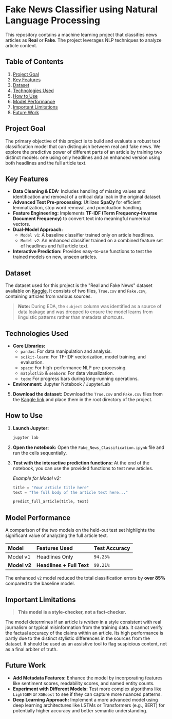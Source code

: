# Fake News Classifier using Natural Language Processing


This repository contains a machine learning project that classifies news articles as **Real** or **Fake**. The project leverages NLP techniques to analyze article content.

## Table of Contents
1. [Project Goal](#project-goal)
2. [Key Features](#key-features)
3. [Dataset](#dataset)
4. [Technologies Used](#technologies-used)
6. [How to Use](#how-to-use)
7. [Model Performance](#model-performance)
8. [Important Limitations](#important-limitations)
9. [Future Work](#future-work)

## Project Goal
The primary objective of this project is to build and evaluate a robust text classification model that can distinguish between real and fake news. We explore the predictive power of different parts of an article by training two distinct models: one using only headlines and an enhanced version using both headlines and the full article text.

## Key Features
- **Data Cleaning & EDA:** Includes handling of missing values and identification and removal of a critical data leak in the original dataset.
- **Advanced Text Pre-processing:** Utilizes **SpaCy** for efficient lemmatization, stop word removal, and punctuation handling.
- **Feature Engineering:** Implements **TF-IDF (Term Frequency-Inverse Document Frequency)** to convert text into meaningful numerical vectors.
- **Dual-Model Approach:**
    - `Model v1`: A baseline classifier trained only on article headlines.
    - `Model v2`: An enhanced classifier trained on a combined feature set of headlines and full article text.
- **Interactive Prediction:** Provides easy-to-use functions to test the trained models on new, unseen articles.

## Dataset
The dataset used for this project is the "Real and Fake News" dataset available on [Kaggle](https://www.kaggle.com/datasets/clmentbisaillon/fake-and-real-news-dataset). It consists of two files, `True.csv` and `Fake.csv`, containing articles from various sources.

> **Note:** During EDA, the `subject` column was identified as a source of data leakage and was dropped to ensure the model learns from linguistic patterns rather than metadata shortcuts.

## Technologies Used
- **Core Libraries:**
    - `pandas`: For data manipulation and analysis.
    - `scikit-learn`: For TF-IDF vectorization, model training, and evaluation.
    - `spacy`: For high-performance NLP pre-processing.
    - `matplotlib` & `seaborn`: For data visualization.
    - `tqdm`: For progress bars during long-running operations.
- **Environment:** Jupyter Notebook / JupyterLab


5.  **Download the dataset:**
    Download the `True.csv` and `Fake.csv` files from the [Kaggle link](https://www.kaggle.com/datasets/clmentbisaillon/fake-and-real-news-dataset) and place them in the root directory of the project.

## How to Use
1.  **Launch Jupyter:**
    ```bash
    jupyter lab
    ```
2.  **Open the notebook:**
    Open the `Fake_News_Classification.ipynb` file and run the cells sequentially.

3.  **Test with the interactive prediction functions:**
    At the end of the notebook, you can use the provided functions to test new articles.

    *Example for Model v2:*
    ```python
    title = "Your article title here"
    text = "The full body of the article text here..."

    predict_full_article(title, text)
    ```

## Model Performance

A comparison of the two models on the held-out test set highlights the significant value of analyzing the full article text.

| Model | Features Used | Test Accuracy |
| :--- | :--- | :--- |
| Model v1 | Headlines Only | `94.25%` |
| **Model v2** | **Headlines + Full Text** | `99.21%` |

The enhanced `v2` model reduced the total classification errors by **over 85%** compared to the baseline model.

## Important Limitations
> **This model is a style-checker, not a fact-checker.**

The model determines if an article is *written* in a style consistent with real journalism or typical misinformation from the training data. It cannot verify the factual accuracy of the claims within an article. Its high performance is partly due to the distinct stylistic differences in the sources from the dataset. It should be used as an assistive tool to flag suspicious content, not as a final arbiter of truth.

## Future Work
- **Add Metadata Features:** Enhance the model by incorporating features like sentiment scores, readability scores, and named entity counts.
- **Experiment with Different Models:** Test more complex algorithms like `LightGBM` or `XGBoost` to see if they can capture more nuanced patterns.
- **Deep Learning Approach:** Implement a more advanced model using deep learning architectures like LSTMs or Transformers (e.g., BERT) for potentially higher accuracy and better semantic understanding.